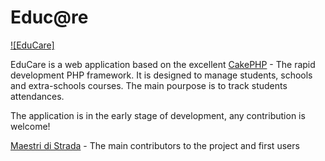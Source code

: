 Educ@re
=======

[![EduCare]](http://www.cakephp.org)

EduCare is a web application based on the excellent [CakePHP](http://www.cakephp.org) - The rapid development PHP framework.
It is designed to manage students, schools and extra-schools courses. The main pourpose is to track students attendances.

The application is in the early stage of development, any contribution is welcome!

[Maestri di Strada](http://www.maestridistrada.org/) - The main contributors to the project and first users

